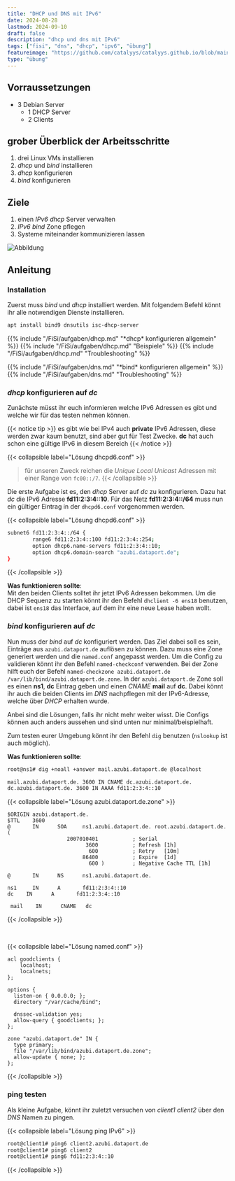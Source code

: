 ```yaml
---
title: "DHCP und DNS mit IPv6"
date: 2024-08-28
lastmod: 2024-09-10
draft: false
description: "dhcp und dns mit IPv6"
tags: ["fisi", "dns", "dhcp", "ipv6", "übung"]
featureimage: "https://github.com/catalyys/catalyys.github.io/blob/main/assets/dhcp_dns_ipv6_azubi.svg?raw=true"
type: "übung"
---
```


## Vorraussetzungen

- 3 Debian Server
	- 1 DHCP Server
	- 2 Clients

## grober Überblick der Arbeitsschritte

1. drei Linux VMs installieren
2. *dhcp* und *bind* installieren
3. *dhcp* konfigurieren
4. *bind* konfigurieren

## Ziele

1. einen *IPv6 dhcp* Server verwalten
2. *IPv6 bind* Zone pflegen
3. Systeme miteinander kommunizieren lassen

![Abbildung](dhcp_dns_ipv6_azubi.svg)

## Anleitung

### Installation

Zuerst muss *bind* und *dhcp* installiert werden. Mit folgendem Befehl könnt ihr alle notwendigen Dienste installieren.

```bash
apt install bind9 dnsutils isc-dhcp-server
```

{{% include "/FiSi/aufgaben/dhcp.md" "\*dhcp\* konfigurieren allgemein" %}}
{{% include "/FiSi/aufgaben/dhcp.md" "Beispiele" %}}
{{% include "/FiSi/aufgaben/dhcp.md" "Troubleshooting" %}}

{{% include "/FiSi/aufgaben/dns.md" "\*bind\* konfigurieren allgemein" %}}
{{% include "/FiSi/aufgaben/dns.md" "Troubleshooting" %}}

### *dhcp* konfigurieren auf *dc*

Zunächste müsst ihr euch informieren welche IPv6 Adressen es gibt und welche wir für das testen nehmen können.


{{< notice tip >}}
es gibt wie bei IPv4 auch **private** IPv6 Adressen, diese werden zwar kaum benutzt, sind aber gut für Test Zwecke.
**dc** hat auch schon eine gültige IPv6 in diesem Bereich
{{< /notice >}}


{{< collapsible label="Lösung dhcpd6.conf" >}}
>für unseren Zweck reichen die *Unique Local Unicast* Adressen mit einer Range von `fc00::/7`.
{{< /collapsible >}}

Die erste Aufgabe ist es, den *dhcp* Server auf *dc* zu konfigurieren. Dazu hat *dc* die IPv6 Adresse **fd11:2:3:4::10**. 
Für das Netz **fd11:2:3:4::/64** muss nun ein gültiger Eintrag in der `dhcpd6.conf` vorgenommen werden.

{{< collapsible label="Lösung dhcpd6.conf" >}}
 
```bash
subnet6 fd11:2:3:4::/64 {
		range6 fd11:2:3:4::100 fd11:2:3:4::254;
	    option dhcp6.name-servers fd11:2:3:4::10;
	    option dhcp6.domain-search "azubi.dataport.de";
}
```
{{< /collapsible >}}

**Was funktionieren sollte**:<br>
Mit den beiden Clients solltet ihr jetzt IPv6 Adressen bekommen.
Um die DHCP Sequenz zu starten könnt ihr den Befehl `dhclient -6 ens18` benutzen, dabei ist `ens18` das Interface, auf dem ihr eine neue Lease haben wollt.

### *bind* konfigurieren auf *dc*

Nun muss der *bind* auf *dc* konfiguriert werden. Das Ziel dabei soll es sein, Einträge aus `azubi.dataport.de` auflösen zu können. Dazu muss eine Zone generiert werden und die `named.conf` angepasst werden.
Um die Config zu validieren könnt ihr den Befehl `named-checkconf` verwenden. Bei der Zone hilft euch der Befehl `named-checkzone azubi.dataport.de /var/lib/bind/azubi.dataport.de.zone`.
In der `azubi.dataport.de` Zone soll es einen **ns1**, **dc** Eintrag geben und einen *CNAME* **mail** auf **dc**.
Dabei könnt ihr auch die beiden Clients im *DNS* nachpflegen mit der IPv6-Adresse, welche über *DHCP* erhalten wurde.

Anbei sind die Lösungen, falls ihr nicht mehr weiter wisst. Die Configs können auch anders aussehen und sind unten nur minimal/beispielhaft.

Zum testen eurer Umgebung könnt ihr den Befehl `dig` benutzen (`nslookup` ist auch möglich).

**Was funktionieren sollte**:

```bash
root@ns1# dig +noall +answer mail.azubi.dataport.de @localhost

mail.azubi.dataport.de. 3600 IN CNAME dc.azubi.dataport.de.
dc.azubi.dataport.de. 3600 IN AAAA fd11:2:3:4::10
```

{{< collapsible label="Lösung azubi.dataport.de.zone" >}}
```dns
$ORIGIN azubi.dataport.de.
$TTL    3600
@       IN      SOA     ns1.azubi.dataport.de. root.azubi.dataport.de. (
                   2007010401           ; Serial
                         3600           ; Refresh [1h]
                          600           ; Retry   [10m]
                        86400           ; Expire  [1d]
                          600 )         ; Negative Cache TTL [1h]

@       IN      NS      ns1.azubi.dataport.de.

ns1     IN      A       fd11:2:3:4::10
dc    IN      A       fd11:2:3:4::10

 mail    IN      CNAME   dc
```
{{< /collapsible >}}

<br>

{{< collapsible label="Lösung named.conf" >}}

```dns
acl goodclients {
    localhost;
    localnets;
};

options {
  listen-on { 0.0.0.0; };
  directory "/var/cache/bind";

  dnssec-validation yes;
  allow-query { goodclients; };
};

zone "azubi.dataport.de" IN {
  type primary;
  file "/var/lib/bind/azubi.dataport.de.zone";
  allow-update { none; };
};
```
{{< /collapsible >}}

### ping testen

Als kleine Aufgabe, könnt ihr zuletzt versuchen von *client1* *client2* über den *DNS* Namen zu pingen.

{{< collapsible label="Lösung ping IPv6" >}}
```bash
root@client1# ping6 client2.azubi.dataport.de
root@client1# ping6 client2
root@client1# ping6 fd11:2:3:4::10
```
{{< /collapsible >}}


